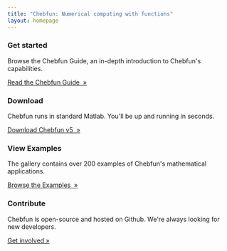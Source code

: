 ```yaml
---
title: "Chebfun: Numerical computing with functions"
layout: homepage
---
```


<div class="row widgets">
  <div class="col-sm-6 col-md-3">
    <div class="widget">
      <h3>Get started<span class="glyphicon glyphicon-off" style='float:right'></span></h3>
      <p>Browse the Chebfun Guide, an in-depth introduction to Chebfun's capabilities.</p>
      <p><a href="docs/guide" class="btn btn-primary full-width" role="button">Read the Chebfun Guide&nbsp;&nbsp;&raquo;</a></p>
    </div>
  </div>
  <div class="col-sm-6 col-md-3">
    <div class="widget">
      <h3>Download<span class="glyphicon glyphicon-download" style='float:right'></span></h3>
      <p>Chebfun runs in standard Matlab. You'll be up and running in seconds.</p>
      <p><a href="download" class="btn btn-primary full-width" role="button">Download Chebfun v5&nbsp;&nbsp;&raquo;</a></p>
    </div>
  </div>
  <div class="col-sm-6 col-md-3">
    <div class="widget">
      <h3>View Examples<span class="glyphicon glyphicon-th" style='float:right'></span></h3>
      <p>The gallery contains over 200 examples of Chebfun's mathematical applications.</p>
      <p><a href="examples" class="btn btn-primary full-width" role="button">Browse the Examples&nbsp;&nbsp;&raquo;</a></p>
    </div>
  </div>
  <div class="col-sm-6 col-md-3">
    <div class="widget">
      <h3></span>Contribute<span class="glyphicon glyphicon-wrench" style='float:right'></span></h3>
      <p>Chebfun is open-source and hosted on Github. We're always looking for new developers.</p>
      <p><a href="develop" class="btn btn-primary full-width" role="button">Get involved &raquo;</a></p>
    </div>
  </div>
</div>
